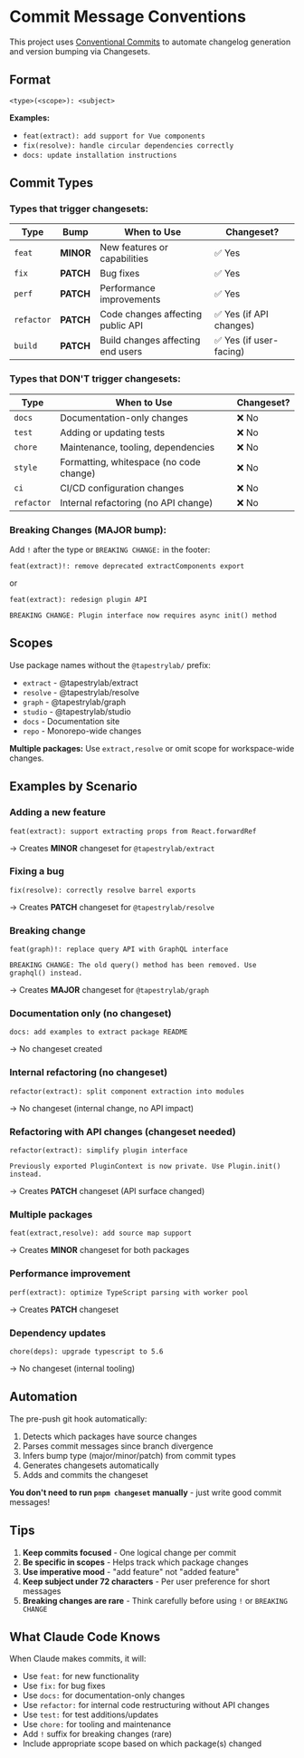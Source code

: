 # Commit Message Conventions

This project uses [Conventional Commits](https://www.conventionalcommits.org/) to automate changelog generation and version bumping via Changesets.

## Format

```
<type>(<scope>): <subject>
```

**Examples:**
- `feat(extract): add support for Vue components`
- `fix(resolve): handle circular dependencies correctly`
- `docs: update installation instructions`

## Commit Types

### Types that trigger changesets:

| Type | Bump | When to Use | Changeset? |
|------|------|-------------|------------|
| `feat` | **MINOR** | New features or capabilities | ✅ Yes |
| `fix` | **PATCH** | Bug fixes | ✅ Yes |
| `perf` | **PATCH** | Performance improvements | ✅ Yes |
| `refactor` | **PATCH** | Code changes affecting public API | ✅ Yes (if API changes) |
| `build` | **PATCH** | Build changes affecting end users | ✅ Yes (if user-facing) |

### Types that DON'T trigger changesets:

| Type | When to Use | Changeset? |
|------|-------------|------------|
| `docs` | Documentation-only changes | ❌ No |
| `test` | Adding or updating tests | ❌ No |
| `chore` | Maintenance, tooling, dependencies | ❌ No |
| `style` | Formatting, whitespace (no code change) | ❌ No |
| `ci` | CI/CD configuration changes | ❌ No |
| `refactor` | Internal refactoring (no API change) | ❌ No |

### Breaking Changes (MAJOR bump):

Add `!` after the type or `BREAKING CHANGE:` in the footer:

```
feat(extract)!: remove deprecated extractComponents export
```

or

```
feat(extract): redesign plugin API

BREAKING CHANGE: Plugin interface now requires async init() method
```

## Scopes

Use package names without the `@tapestrylab/` prefix:

- `extract` - @tapestrylab/extract
- `resolve` - @tapestrylab/resolve
- `graph` - @tapestrylab/graph
- `studio` - @tapestrylab/studio
- `docs` - Documentation site
- `repo` - Monorepo-wide changes

**Multiple packages:** Use `extract,resolve` or omit scope for workspace-wide changes.

## Examples by Scenario

### Adding a new feature
```
feat(extract): support extracting props from React.forwardRef
```
→ Creates **MINOR** changeset for `@tapestrylab/extract`

### Fixing a bug
```
fix(resolve): correctly resolve barrel exports
```
→ Creates **PATCH** changeset for `@tapestrylab/resolve`

### Breaking change
```
feat(graph)!: replace query API with GraphQL interface

BREAKING CHANGE: The old query() method has been removed. Use graphql() instead.
```
→ Creates **MAJOR** changeset for `@tapestrylab/graph`

### Documentation only (no changeset)
```
docs: add examples to extract package README
```
→ No changeset created

### Internal refactoring (no changeset)
```
refactor(extract): split component extraction into modules
```
→ No changeset (internal change, no API impact)

### Refactoring with API changes (changeset needed)
```
refactor(extract): simplify plugin interface

Previously exported PluginContext is now private. Use Plugin.init() instead.
```
→ Creates **PATCH** changeset (API surface changed)

### Multiple packages
```
feat(extract,resolve): add source map support
```
→ Creates **MINOR** changeset for both packages

### Performance improvement
```
perf(extract): optimize TypeScript parsing with worker pool
```
→ Creates **PATCH** changeset

### Dependency updates
```
chore(deps): upgrade typescript to 5.6
```
→ No changeset (internal tooling)

## Automation

The pre-push git hook automatically:
1. Detects which packages have source changes
2. Parses commit messages since branch divergence
3. Infers bump type (major/minor/patch) from commit types
4. Generates changesets automatically
5. Adds and commits the changeset

**You don't need to run `pnpm changeset` manually** - just write good commit messages!

## Tips

1. **Keep commits focused** - One logical change per commit
2. **Be specific in scopes** - Helps track which package changes
3. **Use imperative mood** - "add feature" not "added feature"
4. **Keep subject under 72 characters** - Per user preference for short messages
5. **Breaking changes are rare** - Think carefully before using `!` or `BREAKING CHANGE`

## What Claude Code Knows

When Claude makes commits, it will:
- Use `feat:` for new functionality
- Use `fix:` for bug fixes
- Use `docs:` for documentation-only changes
- Use `refactor:` for internal code restructuring without API changes
- Use `test:` for test additions/updates
- Use `chore:` for tooling and maintenance
- Add `!` suffix for breaking changes (rare)
- Include appropriate scope based on which package(s) changed
